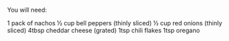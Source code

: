 You will need:

1 pack of nachos
½ cup bell peppers (thinly sliced)
½ cup red onions (thinly sliced)
4tbsp cheddar cheese (grated) 
1tsp chili flakes
1tsp oregano
